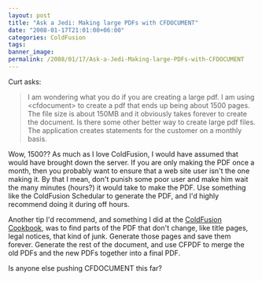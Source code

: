 ```yaml
---
layout: post
title: "Ask a Jedi: Making large PDFs with CFDOCUMENT"
date: "2008-01-17T21:01:00+06:00"
categories: ColdFusion 
tags: 
banner_image: 
permalink: /2008/01/17/Ask-a-Jedi-Making-large-PDFs-with-CFDOCUMENT
---
```


Curt asks:

<blockquote>
<p>
I am wondering what you do if you are creating a large pdf.  I am using &lt;cfdocument&gt; to create a pdf that ends up being about 1500 pages.  The file size is about 150MB and it obviously takes forever to create the document.  Is there some other better way to create large pdf files.  The application creates statements for the customer on a monthly basis.
</p>
</blockquote>

Wow, 1500?? As much as I love ColdFusion, I would have assumed that would have brought down the server. If you are only making the PDF once a month, then you probably want to ensure that a web site user isn't the one making it. By that I mean, don't punish some poor user and make him wait the many minutes (hours?) it would take to make the PDF. Use something like the ColdFusion Schedular to generate the PDF, and I'd highly recommend doing it during off hours.

Another tip I'd recommend, and something I did at the <a href="http://www.coldfusioncookbook.org">ColdFusion Cookbook</a>, was to find parts of the PDF that don't change, like title pages, legal notices, that kind of junk. Generate those pages and save them forever. Generate the rest of the document, and use CFPDF to merge the old PDFs and the new PDFs together into a final PDF.

Is anyone else pushing CFDOCUMENT this far?